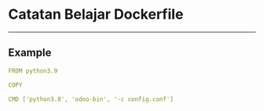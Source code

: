 # Catatan Belajar Dockerfile
-------------------------------------------

## Example

```yaml
FROM python3.9

COPY

CMD ['python3.8', 'odoo-bin', '-c config.conf']
```